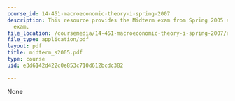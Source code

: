```yaml
---
course_id: 14-451-macroeconomic-theory-i-spring-2007
description: This resource provides the Midterm exam from Spring 2005 as a practice
  exam.
file_location: /coursemedia/14-451-macroeconomic-theory-i-spring-2007/e3d6142d422c0e853c710d612bcdc382_midterm_s2005.pdf
file_type: application/pdf
layout: pdf
title: midterm_s2005.pdf
type: course
uid: e3d6142d422c0e853c710d612bcdc382

---
```

None